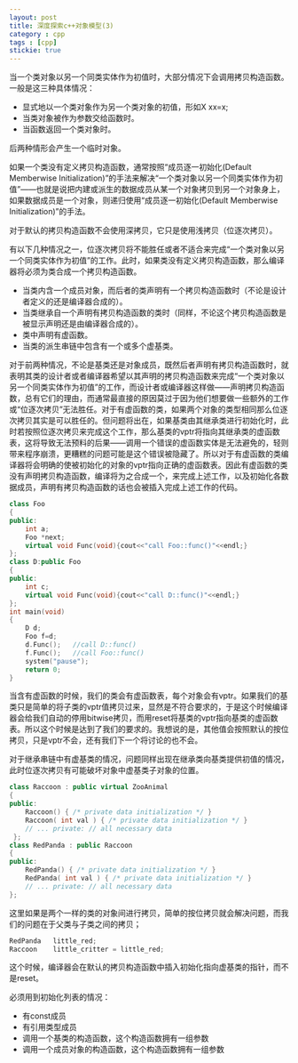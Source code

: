 ```yaml
---
layout: post
title: 深度探索c++对象模型(3)
category : cpp
tags : [cpp]
stickie: true
---
```



当一个类对象以另一个同类实体作为初值时，大部分情况下会调用拷贝构造函数。一般是这三种具体情况：

-  显式地以一个类对象作为另一个类对象的初值，形如X xx=x;
-  当类对象被作为参数交给函数时。
-  当函数返回一个类对象时。

后两种情形会产生一个临时对象。

如果一个类没有定义拷贝构造函数，通常按照“成员逐一初始化(Default Memberwise Initialization)”的手法来解决“一个类对象以另一个同类实体作为初值”——也就是说把内建或派生的数据成员从某一个对象拷贝到另一个对象身上，如果数据成员是一个对象，则递归使用“成员逐一初始化(Default Memberwise Initialization)”的手法。

对于默认的拷贝构造函数不会使用深拷贝，它只是使用浅拷贝（位逐次拷贝）。

有以下几种情况之一，位逐次拷贝将不能胜任或者不适合来完成“一个类对象以另一个同类实体作为初值”的工作。此时，如果类没有定义拷贝构造函数，那么编译器将必须为类合成一个拷贝构造函数。

-  当类内含一个成员对象，而后者的类声明有一个拷贝构造函数时（不论是设计者定义的还是编译器合成的）。
-  当类继承自一个声明有拷贝构造函数的类时（同样，不论这个拷贝构造函数是被显示声明还是由编译器合成的）。
-  类中声明有虚函数。
-  当类的派生串链中包含有一个或多个虚基类。

对于前两种情况，不论是基类还是对象成员，既然后者声明有拷贝构造函数时，就表明其类的设计者或者编译器希望以其声明的拷贝构造函数来完成“一个类对象以另一个同类实体作为初值”的工作，而设计者或编译器这样做——声明拷贝构造函数，总有它们的理由，而通常最直接的原因莫过于因为他们想要做一些额外的工作或“位逐次拷贝”无法胜任。对于有虚函数的类，如果两个对象的类型相同那么位逐次拷贝其实是可以胜任的。但问题将出在，如果基类由其继承类进行初始化时，此时若按照位逐次拷贝来完成这个工作，那么基类的vptr将指向其继承类的虚函数表，这将导致无法预料的后果——调用一个错误的虚函数实体是无法避免的，轻则带来程序崩溃，更糟糕的问题可能是这个错误被隐藏了。所以对于有虚函数的类编译器将会明确的使被初始化的对象的vptr指向正确的虚函数表。因此有虚函数的类没有声明拷贝构造函数，编译将为之合成一个，来完成上述工作，以及初始化各数据成员，声明有拷贝构造函数的话也会被插入完成上述工作的代码。

```c++
class Foo
{
public:
	int a;
	Foo *next;
	virtual void Func(void){cout<<"call Foo::func()"<<endl;}
};
class D:public Foo
{
public:
	int c;
	virtual void Func(void){cout<<"call D::func()"<<endl;}
};
int main(void)
{
	D d;
	Foo f=d;
	d.Func();	//call D::func()   
	f.Func();	//call Foo::func()
	system("pause");
	return 0;
}
```

当含有虚函数的时候，我们的类会有虚函数表，每个对象会有vptr。如果我们的基类只是简单的将子类的vptr值拷贝过来，显然是不符合要求的，于是这个时候编译器会给我们自动的停用bitwise拷贝，而用reset将基类的vptr指向基类的虚函数表。所以这个时候是达到了我们的要求的。我想说的是，其他值会按照默认的按位拷贝，只是vptr不会，还有我们下一个将讨论的也不会。

对于继承串链中有虚基类的情况，问题同样出现在继承类向基类提供初值的情况，此时位逐次拷贝有可能破坏对象中虚基类子对象的位置。

```c++
class Raccoon : public virtual ZooAnimal
{
public: 
	Raccoon() { /* private data initialization */ }
	Raccoon( int val ) { /* private data initialization */ }
	// ... private: // all necessary data
 };
class RedPanda : public Raccoon
{
public: 
	RedPanda() { /* private data initialization */ }
	RedPanda( int val ) { /* private data initialization */ }
	// ... private: // all necessary data
};
```

这里如果是两个一样的类的对象间进行拷贝，简单的按位拷贝就会解决问题，而我们的问题在于父类与子类之间的拷贝；

```c++
RedPanda   little_red; 
Raccoon    little_critter = little_red;
```

这个时候，编译器会在默认的拷贝构造函数中插入初始化指向虚基类的指针，而不是reset。



必须用到初始化列表的情况：

-  有const成员
-  有引用类型成员
-  调用一个基类的构造函数，这个构造函数拥有一组参数
-  调用一个成员对象的构造函数，这个构造函数拥有一组参数